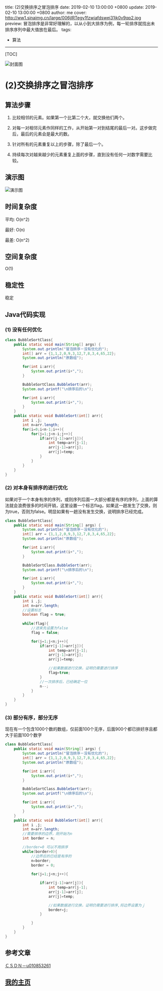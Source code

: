 title:  (2)交换排序之冒泡排序
date: 2019-02-10 13:00:00 +0800
update: 2019-02-10 13:00:00 +0800
author: me
cover: http://ww1.sinaimg.cn/large/006jIRTegy1fzwiafdswej31jk0v9qp2.jpg
preview:  冒泡排序是非常好理解的，以从小到大排序为例，每一轮排序就找出未排序序列中最大值放在最后。
tags:

  -  算法

---



[TOC]

![封面图](http://ww1.sinaimg.cn/large/006jIRTegy1fzwiafdswej31jk0v9qp2.jpg)

# (2)交换排序之冒泡排序

## 算法步骤

1. 比较相邻的元素。如果第一个比第二个大，就交换他们两个。

2. 对每一对相邻元素作同样的工作，从开始第一对到结尾的最后一对。这步做完后，最后的元素会是最大的数。

3. 针对所有的元素重复以上的步骤，除了最后一个。

4. 持续每次对越来越少的元素重复上面的步骤，直到没有任何一对数字需要比较。

## 演示图

![演示图](http://ww1.sinaimg.cn/large/006jIRTegy1fzwgvy5j3bg30qk0eugzu.gif)

## 时间复杂度

平均: O(n^2)

最好: O(n)

最差: O(n^2)

## 空间复杂度

O(1)

## 稳定性

稳定

## Java代码实现

### (1) 没有任何优化

```java
class BubbleSortClass{
	public static void main(String[] args) {
		System.out.println("冒泡排序－没有优化的");
		int[] arr = {1,1,2,0,9,3,12,7,8,3,4,65,22};
		System.out.println("原数组");

		for(int i:arr){
			System.out.print(i+",");
		}

		BubbleSortClass.BubbleSort(arr);
		System.out.printf("\n排序后的\n");

		for(int i:arr){
			System.out.print(i+",");
		}
	}
	public static void BubbleSort(int[] arr){
		int i ,j;
		int n=arr.length;
		for(i=0;i<n-1;i++){
			for(j=1;j<n-i;j++){
				if(arr[j-1]>arr[j]){
					int temp=arr[j-1];
					arr[j-1]=arr[j];
					arr[j]=temp;
				}
			}
		}
	}
}
```



### (2) 对本身有排序的进行优化

如果对于一个本身有序的序列，或则序列后面一大部分都是有序的序列，上面的算法就会浪费很多的时间开销，这里设置一个标志flag，如果这一趟发生了交换，则为true，否则为false。明显如果有一趟没有发生交换，说明排序已经完成。

```java
class BubbleSortClass{
	public static void main(String[] args) {
		System.out.println("冒泡排序－没有优化的");
		int[] arr = {1,1,2,0,9,3,12,7,8,3,4,65,22};
		System.out.println("原数组");

		for(int i:arr){
			System.out.print(i+",");
		}

		BubbleSortClass.BubbleSort(arr);
		System.out.printf("\n排序后的\n");

		for(int i:arr){
			System.out.print(i+",");
		}
	}
	public static void BubbleSort(int[] arr){
		int i ,j;
		int n=arr.length;
		//设置标志
		boolean flag = true;
		
		while(flag){
			//进来先设置为false
			flag = false;

			for(j=1;j<n;j++){
				if(arr[j-1]>arr[j]){
					int temp=arr[j-1];
					arr[j-1]=arr[j];
					arr[j]=temp;

					//如果数据进行交换，证明仍需要进行排序
					flag=true;
				}
				//一次排序后，已经确定一位
				n--;
			}
		}
	}
}
```



### (3) 部分有序，部分无序

现在有一个包含1000个数的数组，仅前面100个无序，后面900个都已排好序且都大于前面100个数字

```java
class BubbleSortClass{
	public static void main(String[] args) {
		System.out.println("冒泡排序－没有优化的");
		int[] arr = {1,1,2,0,9,3,12,7,8,3,4,65,22};
		System.out.println("原数组");

		for(int i:arr){
			System.out.print(i+",");
		}

		BubbleSortClass.BubbleSort(arr);
		System.out.printf("\n排序后的\n");

		for(int i:arr){
			System.out.print(i+",");
		}
	}
	public static void BubbleSort(int[] arr){
		int i ,j;
		int n=arr.length;
		//需要排序的边界，刚开始为n
		int border = n;

		//border=0 可以不用排序
		while(border>0){
			//边界后的已经是有序的
			n=border;
			border = 0;
			
			for(j=1;j<n;j++){

				if(arr[j-1]>arr[j]){
					int temp=arr[j-1];
					arr[j-1]=arr[j];
					arr[j]=temp;

					//如果数据进行交换，证明仍需要进行排序,将边界设置为ｊ
					border=j;
				}

			}
		}
	}
}
```



## 参考文章

[ＣＳＤＮ－u010853261](https://blog.csdn.net/u010853261/article/details/54891710)

## [我的主页](https://suveng.github.io/blog/)